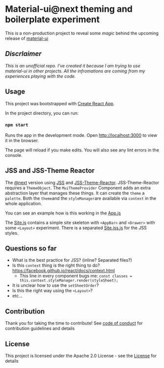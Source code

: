 # Material-ui@next theming and boilerplate experiment

This is a non-production project to reveal some _magic_ behind the upcoming release of [material-ui](http://www.material-ui.com/#/)

## _Discrlaimer_
_This is an unofficial repo. I've created it because I am trying to use material-ui in other projects. All the infromations are coming from my experiences playing with the code._

## Usage

This project was bootstrapped with [Create React App](https://github.com/facebookincubator/create-react-app).

In the project directory, you can run:

### `npm start`

Runs the app in the development mode. Open [http://localhost:3000](http://localhost:3000) to view it in the browser.

The page will reload if you make edits. You will also see any lint errors in the console.

## JSS and JSS-Theme Reactor 

The [@next](https://github.com/callemall/material-ui/tree/next) version using [JSS](cssinjs.org) and [JSS-Theme-Reactor](https://www.npmjs.com/package/jss-theme-reactor). JSS-Theme-Reactor requires a `ThemeObject`. The `MuiThemeProvider` Component adds an extra abstraction layer that manages these things.  It can create the `theme` a `palette`. Both the `theme`and the `styleManager`are available via `context` in the whole application.

You can see an example how is this working in the [App.js](https://github.com/zsim0n/material-ui-experiment/blob/master/src/App.js)

The [Site.js](https://github.com/zsim0n/material-ui-experiment/blob/master/src/Site.js) contains a simple site skeleton with `<AppBar>` and `<Drawer>` with some `<Layout>` experiment. There is a separated [Site.jss.js](https://github.com/zsim0n/material-ui-experiment/blob/master/src/Site.jss.js) for the JSS styles.

## Questions so far

* What is the best practice for JSS? (inline? Separated files?)
* Is this `context` thing is the right thing to do? https://facebook.github.io/react/docs/context.html
  * This line in every component bugs me: `const classes = this.context.styleManager.render(styleSheet);`
* It is unclear  how to use the `setSheetOrder`?
* Is this the right way using the `<Layout>`?
* etc...

## Contribution

Thank you for taking the time to contribute! See [code of conduct](http://contributor-covenant.org) for contribution guidelines and details

## License

This project is licensed under the Apache 2.0 License - see the [License](https://opensource.org/licenses/Apache-2.0) for details
